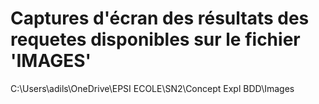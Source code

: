 # Captures d'écran des résultats des requetes disponibles sur le fichier 'IMAGES'

C:\Users\adils\OneDrive\EPSI ECOLE\SN2\Concept Expl BDD\Images
